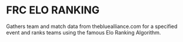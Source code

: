 # FRC ELO RANKING

Gathers team and match data from thebluealliance.com for a specified event and ranks teams using the famous Elo Ranking Algorithm.